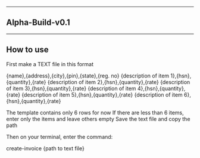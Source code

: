 ----------
Alpha-Build-v0.1
----------

----------
How to use
----------

First make a TEXT file in this format

{name},{address},{city},{pin},{state},{reg. no}
{description of item 1},{hsn},{quantity},{rate}
{description of item 2},{hsn},{quantity},{rate}
{description of item 3},{hsn},{quantity},{rate}
{description of item 4},{hsn},{quantity},{rate}
{description of item 5},{hsn},{quantity},{rate}
{description of item 6},{hsn},{quantity},{rate}

The template contains only 6 rows for now
If there are less than 6 items, enter only the items and leave others empty
Save the text file and copy the path

Then on your terminal, enter the command:

create-invoice {path to text file}
